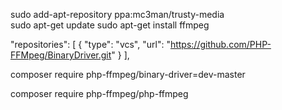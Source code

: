 sudo add-apt-repository ppa:mc3man/trusty-media  
sudo apt-get update
sudo apt-get install ffmpeg

"repositories": [
    {
        "type": "vcs",
        "url": "https://github.com/PHP-FFMpeg/BinaryDriver.git"
    }
],

composer require php-ffmpeg/binary-driver=dev-master

composer require php-ffmpeg/php-ffmpeg
